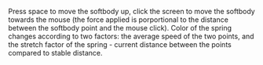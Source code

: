 Press space to move the softbody up, click the screen to move the softbody towards the mouse (the force applied is porportional to the distance between the softbody point and the mouse click). 
Color of the spring changes according to two factors: the average speed of the two points, and the stretch factor of the spring - current distance between the points compared to stable distance.
